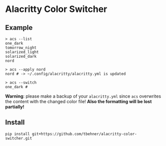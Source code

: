 # Alacritty Color Switcher

## Example
```
> acs --list
one_dark
tomorrow_night
solarized_light
solarized_dark
nord

> acs --apply nord
nord # -> ~/.config/alacritty/alacritty.yml is updated

> acs --switch
one_dark #
```

**Warning**: please make a backup of your `alacritty.yml` since `acs` overwrites
the content with the changed color file! **Also the formatting will be lost
partially!**


## Install
```
pip install git+https://github.com/tbehner/alacritty-color-switcher.git
```
